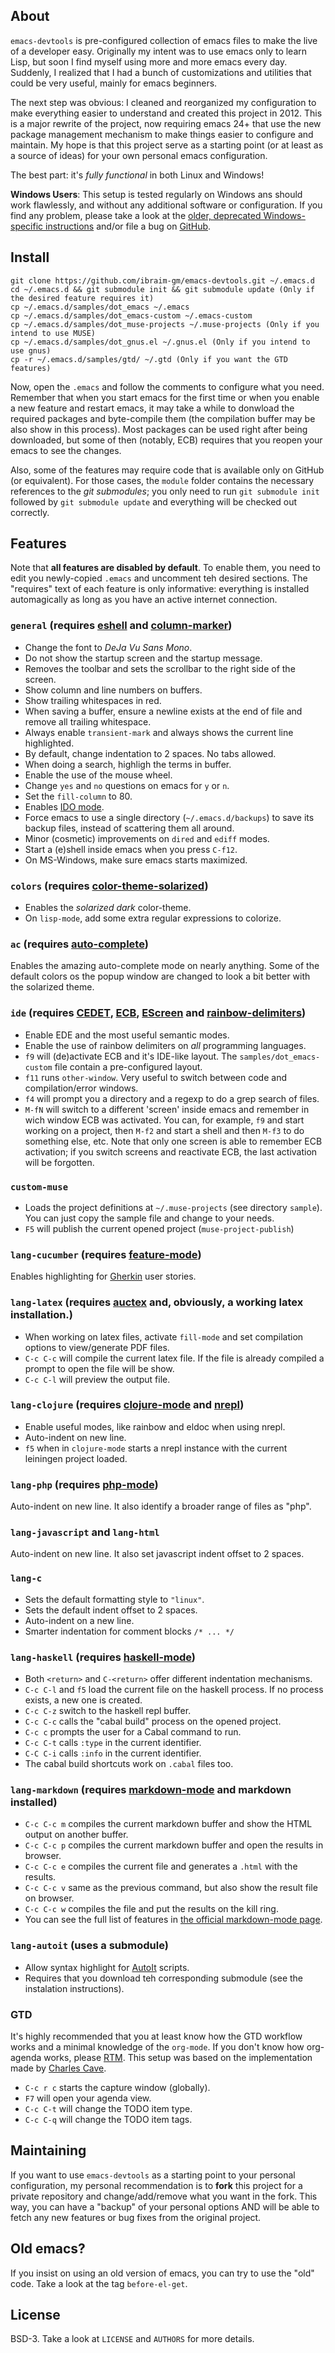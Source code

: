 ## About

`emacs-devtools` is pre-configured collection of emacs files to make the live of
a developer easy.  Originally my intent was to use emacs only to learn Lisp, but
soon I find myself using more and more emacs every day. Suddenly, I
realized that I had a bunch of customizations and utilities that could be very
useful, mainly for emacs beginners.

The next step was obvious: I cleaned and reorganized my configuration to make
everything easier to understand and created this project in 2012. This is a
major rewrite of the project, now requiring emacs 24+ that use the new package
management mechanism to make things easier to configure and maintain. My hope is
that this project serve as a starting point (or at least as a source of ideas)
for your own personal emacs configuration.

The best part: it's *fully functional* in both Linux and Windows!

**Windows Users**: This setup is tested regularly on Windows ans should work
flawlessly, and without any additional software or configuration. If you find any
problem, please take a look at the
[older, deprecated Windows-specific instructions](https://github.com/ibraim-gm/emacs-devtools/blob/master/OLD_WINDOWS.md)
and/or file a bug on [GitHub](https://github.com/ibraim-gm/emacs-devtools).

## Install

    git clone https://github.com/ibraim-gm/emacs-devtools.git ~/.emacs.d
    cd ~/.emacs.d && git submodule init && git submodule update (Only if the desired feature requires it)
    cp ~/.emacs.d/samples/dot_emacs ~/.emacs
    cp ~/.emacs.d/samples/dot_emacs-custom ~/.emacs-custom
    cp ~/.emacs.d/samples/dot_muse-projects ~/.muse-projects (Only if you intend to use MUSE)
    cp ~/.emacs.d/samples/dot_gnus.el ~/.gnus.el (Only if you intend to use gnus)
    cp -r ~/.emacs.d/samples/gtd/ ~/.gtd (Only if you want the GTD features)

Now, open the `.emacs` and follow the comments to configure what you
need. Remember that when you start emacs for the first time or when you enable a
new feature and restart emacs, it may take a while to donwload the required
packages and byte-compile them (the compilation buffer may be also show in this
process). Most packages can be used right after being downloaded, but some of
then (notably, ECB) requires that you reopen your emacs to see the changes.

Also, some of the features may require code that is available only on GitHub (or equivalent).
For those cases, the `module` folder contains the necessary references to the  *git submodules*;
you only need to run `git submodule init` followed by `git submodule update` and everything will
be checked out correctly.

## Features

Note that **all features are disabled by default**. To enable them, you need to
edit you newly-copied `.emacs` and uncomment teh desired sections.  The
"requires" text of each feature is only informative: everything is installed
automagically as long as you have an active internet connection.

### `general` (requires [eshell](http://www.gnu.org/software/emacs/manual/html_node/eshell) and [column-marker](http://emacswiki.org/emacs/column-marker.el))

*    Change the font to *DeJa Vu Sans Mono*.
*    Do not show the startup screen and the startup message.
*    Removes the toolbar and sets the scrollbar to the right side of the screen.
*    Show column and line numbers on buffers.
*    Show trailing whitespaces in red.
*    When saving a buffer, ensure a newline exists at the end of file and remove all trailing whitespace.
*    Always enable `transient-mark` and always shows the current line highlighted.
*    By default, change indentation to 2 spaces. No tabs allowed.
*    When doing a search, highligh the terms in buffer.
*    Enable the use of the mouse wheel.
*    Change `yes` and `no` questions on emacs for `y` or `n`.
*    Set the `fill-column` to 80.
*    Enables [IDO mode](http://emacswiki.org/emacs/InteractivelyDoThings).
*    Force emacs to use a single directory (`~/.emacs.d/backups`) to save its backup files, instead of scattering them all around.
*    Minor (cosmetic) improvements on `dired` and `ediff` modes.
*    Start a (e)shell inside emacs when you press `C-f12`.
*    On MS-Windows, make sure emacs starts maximized.

### `colors` (requires [color-theme-solarized](https://github.com/sellout/emacs-color-theme-solarized))

*    Enables the *solarized dark* color-theme.
*    On `lisp-mode`, add some extra regular expressions to colorize.

### `ac` (requires [auto-complete](https://github.com/auto-complete/auto-complete))

Enables the amazing auto-complete mode on nearly anything. Some of the default
colors os the popup window are changed to look a bit better with the solarized
theme.

### `ide` (requires [CEDET](http://cedet.sourceforge.net/), [ECB](http://ecb.sourceforge.net/), [EScreen](http://www.emacswiki.org/emacs/EmacsScreen) and [rainbow-delimiters](https://github.com/jlr/rainbow-delimiters))

*    Enable EDE and the most useful semantic modes.
*    Enable the use of rainbow delimiters on *all* programming languages.
*    `f9` will (de)activate ECB and it's IDE-like layout. The `samples/dot_emacs-custom` file contain a pre-configured layout.
*    `f11` runs `other-window`. Very useful to switch between code and compilation/error windows.
*    `f4` will prompt you a directory and a regexp to do a grep search of files.
*    `M-fN` will switch to a different 'screen' inside emacs and remember in wich window ECB was activated. You can, for example, `f9` and start working on a project,
     then `M-f2` and start a shell and then `M-f3` to do something else, etc. Note that only one screen is able to remember ECB activation; if you switch screens and
     reactivate ECB, the last activation will be forgotten.

### `custom-muse`
*    Loads the project definitions at `~/.muse-projects` (see directory `sample`). You can just copy the sample file and change to your needs.
*    `F5` will publish the current opened project (`muse-project-publish`)

### `lang-cucumber` (requires [feature-mode](https://github.com/michaelklishin/cucumber.el))

Enables highlighting for [Gherkin](https://github.com/cucumber/gherkin) user stories.

### `lang-latex` (requires [auctex](http://www.gnu.org/software/auctex/) and, obviously, a working latex installation.)

*    When working on latex files, activate `fill-mode` and set compilation options to view/generate PDF files.
*    `C-c C-c` will compile the current latex file. If the file is already compiled a prompt to open the file will be show.
*    `C-c C-l` will preview the output file.

### `lang-clojure` (requires [clojure-mode](https://github.com/technomancy/clojure-mode) and [nrepl](https://github.com/kingtim/nrepl.el))

*    Enable useful modes, like rainbow and eldoc when using nrepl.
*    Auto-indent on new line.
*    `f5` when in `clojure-mode` starts a nrepl instance with the current leiningen project loaded.

### `lang-php` (requires [php-mode](http://emacswiki.org/emacs/PhpMode))

Auto-indent on new line. It also identify a broader range of files as "php".

### `lang-javascript` and `lang-html`

Auto-indent on new line. It also set javascript indent offset to 2 spaces.

### `lang-c`

*    Sets the default formatting style to `"linux"`.
*    Sets the default indent offset to 2 spaces.
*    Auto-indent on a new line.
*    Smarter indentation for comment blocks `/* ... */`

### `lang-haskell` (requires [haskell-mode](https://github.com/haskell/haskell-mode))

*    Both `<return>` and `C-<return>` offer different indentation mechanisms.
*    `C-c C-l` and `f5` load the current file on the haskell process. If no process exists, a new one is created.
*    `C-c C-z` switch to the haskell repl buffer.
*    `C-c C-c` calls the "cabal build" process on the opened project.
*    `C-c c` prompts the user for a Cabal command to run.
*    `C-c C-t` calls `:type` in the current identifier.
*    `C-C C-i` calls `:info` in the current identifier.
*    The cabal build shortcuts work on `.cabal` files too.

### `lang-markdown` (requires [markdown-mode](http://jblevins.org/projects/markdown-mode/) and markdown installed)

*    `C-c C-c m` compiles the current markdown buffer and show the HTML output on another buffer.
*    `C-c C-c p` compiles the current markdown buffer and open the results in browser.
*    `C-c C-c e` compiles the current file and generates a `.html` with the results.
*    `C-c C-c v` same as the previous command, but also show the result file on browser.
*    `C-c C-c w` compiles the file and put the results on the kill ring.
*    You can see the full list of features in [the official markdown-mode page](http://jblevins.org/projects/markdown-mode/).

### `lang-autoit` (uses a submodule)
*    Allow syntax highlight for [AutoIt](https://www.autoitscript.com/site/autoit/) scripts.
*    Requires that you download teh corresponding submodule (see the instalation instructions).

### GTD

It's highly recommended that you at least know how the GTD workflow works and a minimal knowledge of the `org-mode`.
If you don't know how org-agenda works, please [RTM](http://orgmode.org/manual/index.html#Top). This setup was based on the implementation
made by [Charles Cave](http://members.optusnet.com.au/~charles57/GTD/gtd_workflow.html).

*    `C-c r c` starts the capture window (globally).
*    `F7` will open your agenda view.
*    `C-c C-t` will change the TODO item type.
*    `C-c C-q` will change the TODO item tags.

## Maintaining

If you want to use `emacs-devtools` as a starting point to your personal
configuration, my personal recommendation is to **fork** this project for a
private repository and change/add/remove what you want in the fork. This way,
you can have a "backup" of your personal options AND will be able to fetch any
new features or bug fixes from the original project.

## Old emacs?

If you insist on using an old version of emacs, you can try to use the "old" code.
Take a look at the tag `before-el-get`.

## License

BSD-3. Take a look at `LICENSE` and `AUTHORS` for more details.
